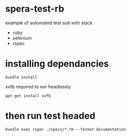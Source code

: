 # spera-test-rb
example of automated test suit with stack
* ruby
* selenium
* rspec

# installing dependancies
```bundle install```

xvfb required to run headlessly

```apt-get install xvfb```
# then run test headed
```bundle exec rspec ./specs/*.rb --format documentation```
